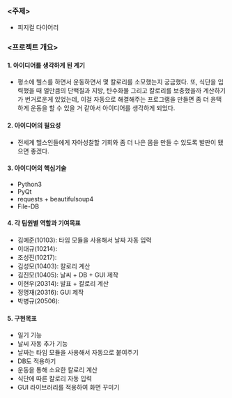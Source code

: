 ### <주제>
- 피지컬 다이어리
### <프로젝트 개요>
#### 1. 아이디어를 생각하게 된 계기
- 평소에 헬스를 하면서 운동하면서 몇 칼로리를 소모했는지 궁금했다. 또, 식단을 입력했을 때 얼만큼의 단백질과 지방, 탄수화물 그리고 칼로리를 보충했을까 계산하기가 번거로운게 있었는데, 이걸 자동으로 해결해주는 프로그램을 만들면 좀 더 윤택하게 운동을 할 수 있을 거 같아서 아이디어를 생각하게 되었다.
#### 2. 아이디어의 필요성
- 전세계 헬스인들에게 자아성찰할 기회와 좀 더 나은 몸을 만들 수 있도록 발판이 됐으면 좋겠다.
#### 3. 아이디어의 핵심기술
- Python3
- PyQt
- requests + beautifulsoup4
- File-DB
#### 4. 각 팀원별 역할과 기여목표
- 김예준(10103): 타임 모듈을 사용해서 날짜 자동 입력
- 이대규(10214): 
- 조성진(10217): 
- 김성모(10403): 칼로리 계산
- 김진모(10405): 날씨 + DB + GUI 제작
- 이현우(20314): 발표 + 칼로리 계산
- 정명재(20316): GUI 제작
- 박병규(20506): 
#### 5. 구현목표
- 일기 기능
- 날씨 자동 추가 기능
- 날짜는 타임 모듈을 사용해서 자동으로 붙여주기
- DB도 적용하기
- 운동을 통해 소요한 칼로리 계산
- 식단에 따른 칼로리 자동 입력	
- GUI 라이브러리를 적용하여 화면 꾸미기